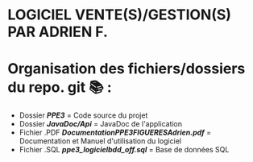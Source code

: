 # LOGICIEL VENTE(S)/GESTION(S) PAR ADRIEN F.

# **Organisation des fichiers/dossiers du repo. git 📚 :**

  - Dossier ***PPE3*** = Code source du projet
  - Dossier ***JavaDoc/Api*** = JavaDoc de l'application 
  - Fichier .PDF ***DocumentationPPE3FIGUERESAdrien.pdf*** = Documentation et Manuel d'utilisation du logiciel
  - Fichier .SQL ***ppe3_logicielbdd_off.sql*** = Base de données SQL

